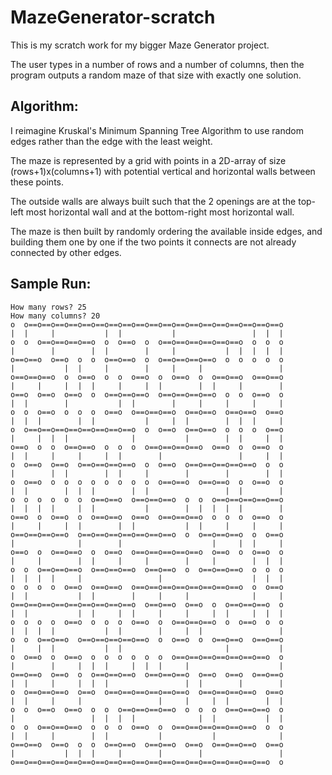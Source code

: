 # MazeGenerator-scratch
This is my scratch work for my bigger Maze Generator project.

The user types in a number of rows and a number of columns,
then the program outputs a random maze of that size with exactly one solution.

## Algorithm:

I reimagine Kruskal's Minimum Spanning Tree Algorithm to use random edges rather than the edge with the least weight.

The maze is represented by a grid with points in a 2D-array of size (rows+1)x(columns+1)
with potential vertical and horizontal walls between these points.

The outside walls are always built such that the 2 openings are
  at the top-left most horizontal wall and
  at the bottom-right most horizontal wall.

The maze is then built by randomly ordering the available inside edges, and building them one by one if the two points it connects are not already connected by other edges.

## Sample Run:
```
How many rows? 25
How many columns? 20
o  o==o==o==o==o==o==o==o==o==o==o==o==o==o==o==o==o==o==o==o
|  |     |           |  |           |                 |  |  |
o  o  o==o==o==o==o  o  o==o  o  o==o==o==o==o==o==o  o  o  o  
|        |        |  |        |     |           |  |  |  |  |  
o==o==o  o==o  o  o  o==o==o  o  o==o==o==o==o  o  o  o  o  o  
|           |  |     |        |     |     |                 |  
o==o==o==o  o  o==o  o  o  o==o  o  o==o  o  o==o==o  o==o==o  
|     |     |  |  |     |     |  |        |  |     |        |  
o==o  o==o  o==o  o  o==o==o==o  o==o==o==o==o  o  o  o==o  o  
|  |        |           |  |        |     |     |     |     |
o  o  o==o  o  o  o  o==o  o==o==o==o  o==o==o  o==o==o  o==o
|  |  |        |  |           |     |  |        |  |  |     |
o  o==o==o==o==o==o==o==o==o  o  o==o  o==o==o  o  o  o  o==o
|     |  |  |              |           |        |  |     |  |
o==o  o  o  o==o==o  o  o  o  o==o==o==o==o  o==o  o  o==o  o
|  |     |     |     |  |        |                 |     |  |
o  o==o  o==o  o==o==o==o==o  o  o==o  o==o==o==o==o==o  o  o
|        |  |        |  |     |        |        |        |  |
o  o==o  o  o  o  o  o  o  o  o  o==o==o  o==o==o  o  o==o  o
|  |        |  |  |        |  |                 |  |        |
o  o  o  o  o  o  o==o==o  o==o==o==o  o  o  o==o==o==o==o==o
|  |  |  |     |  |           |        |  |  |  |  |        |
o==o  o  o==o  o  o==o==o  o==o  o==o==o==o  o  o  o  o==o  o
|     |     |  |        |  |           |  |     |     |     |
o==o==o==o==o  o==o==o==o==o==o==o==o  o  o==o==o==o  o  o==o
|              |        |                    |     |  |     |
o==o  o  o==o==o  o  o==o  o==o==o==o==o==o  o==o  o  o==o  o
|     |        |  |     |     |        |     |        |  |  |
o  o  o==o==o==o  o==o==o==o  o==o==o  o  o==o==o==o  o  o  o
|  |  |  |     |                 |                    |  |  |
o  o  o  o  o==o  o==o==o  o==o==o==o==o==o==o==o==o  o  o==o
|  |           |  |        |     |     |              |     |
o==o==o==o==o==o==o==o==o==o  o==o==o  o==o  o  o==o==o==o  o
|  |           |  |     |  |     |     |     |  |     |  |  |
o  o  o  o  o==o  o  o  o  o==o  o  o==o==o==o  o  o==o  o  o
|  |  |  |           |  |        |     |  |                 |
o  o  o==o==o  o==o==o==o==o==o  o  o==o  o  o==o==o  o==o==o
|     |  |           |  |                       |           |
o  o==o  o  o==o  o  o  o  o  o  o  o==o==o==o==o==o==o==o  o
|        |     |  |  |     |  |  |     |                    |
o==o==o  o==o  o  o==o==o==o  o==o==o==o  o==o  o==o  o==o==o
|  |     |     |  |  |                 |  |        |        |
o  o==o==o==o  o==o  o==o==o==o==o==o==o  o==o==o==o==o  o==o
|  |     |     |                 |     |     |  |        |  |
o  o  o==o  o==o  o  o  o==o==o==o==o  o  o  o  o==o==o==o  o
|                 |  |  |  |              |  |           |  |
o  o  o==o==o==o  o  o  o  o==o  o  o==o==o==o==o==o==o  o  o
|  |     |        |  |           |           |              |
o==o==o  o==o  o  o  o==o==o  o==o==o  o==o  o==o==o==o  o==o
|           |  |  |     |        |        |                 |
o==o==o==o==o==o==o==o==o==o==o==o==o==o==o==o==o==o==o==o  o
```
